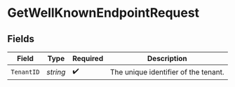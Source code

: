 # GetWellKnownEndpointRequest


## Fields

| Field                                | Type                                 | Required                             | Description                          |
| ------------------------------------ | ------------------------------------ | ------------------------------------ | ------------------------------------ |
| `TenantID`                           | *string*                             | :heavy_check_mark:                   | The unique identifier of the tenant. |